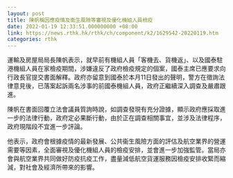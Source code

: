 ```yaml
---
layout: post
title: 陳帆稱因應疫情及衞生風險等審視及優化機組人員檢疫
date: 2022-01-19 12:33:51.000000000 +08:00
link: https://news.rthk.hk/rthk/ch/component/k2/1629542-20220119.htm
categories: rthk
---
```


運輸及房屋局局長陳帆表示，就早前有機組人員「客機去、貨機返」、以及國泰駐港機組人員在家檢疫期間，涉嫌違反了政府檢疫規定的個案，國泰主席已應要求向行政長官提交書面解釋。政府亦留意到國泰於本月11日發出的聲明，警方在徵詢法律意見後，已落案起訴兩名涉事的前國泰機組人員，政府正繼續深入調查及嚴肅跟進。

陳帆在書面回覆立法會議員質詢時說，如調查發現有充分證據，顯示政府應採取進一步的法律行動，政府定必果斷行動，由於正在調查相關事宜，並涉及法律程序，政府現階段不宜進一步評論。

他表示，政府會根據疫情的最新發展、公共衞生風險方面的評估及航空業界的營運需要等因素，全面審視及優化機組人員的檢疫安排，並會進一步加強監管。當局亦會與航空業界共同做好防疫抗疫工作，盡量減低航空貨運服務因檢疫安排收緊而縮減，對社會及經濟所帶來的影響。
